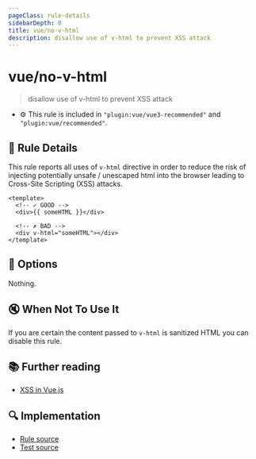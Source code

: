 ```yaml
---
pageClass: rule-details
sidebarDepth: 0
title: vue/no-v-html
description: disallow use of v-html to prevent XSS attack
---
```

# vue/no-v-html
> disallow use of v-html to prevent XSS attack

- :gear: This rule is included in `"plugin:vue/vue3-recommended"` and `"plugin:vue/recommended"`.

## :book: Rule Details

This rule reports all uses of `v-html` directive in order to reduce the risk of injecting potentially unsafe / unescaped html into the browser leading to Cross-Site Scripting (XSS) attacks.

<eslint-code-block :rules="{'vue/no-v-html': ['error']}">

```vue
<template>
  <!-- ✓ GOOD -->
  <div>{{ someHTML }}</div>

  <!-- ✗ BAD -->
  <div v-html="someHTML"></div>
</template>
```

</eslint-code-block>

## :wrench: Options

Nothing.

## :mute: When Not To Use It

If you are certain the content passed to `v-html` is sanitized HTML you can disable this rule.

## :books: Further reading

- [XSS in Vue.js](https://blog.sqreen.io/xss-in-vue-js/)

## :mag: Implementation

- [Rule source](https://github.com/vuejs/eslint-plugin-vue/blob/master/lib/rules/no-v-html.js)
- [Test source](https://github.com/vuejs/eslint-plugin-vue/blob/master/tests/lib/rules/no-v-html.js)
